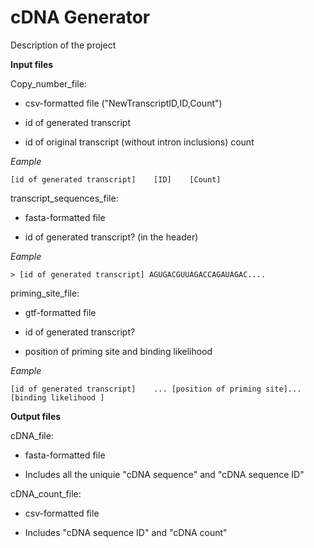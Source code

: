 # cDNA Generator

Description of the project



**Input files**

Copy_number_file:

- csv-formatted file ("NewTranscriptID,ID,Count")

- id of generated transcript

- id of original transcript (without intron inclusions)
count

_Eample_

`[id of generated transcript]    [ID]    [Count]`


transcript_sequences_file:

- fasta-formatted file 

- id of generated transcript? (in the header)

_Eample_

`> [id of generated transcript]
AGUGACGUUAGACCAGAUAGAC....`


priming_site_file:

- gtf-formatted file 

- id of generated transcript?

- position of priming site and binding likelihood 

_Eample_

`[id of generated transcript]    ... [position of priming site]... [binding likelihood ]`


**Output files**

cDNA_file:

- fasta-formatted file 

- Includes all the uniquie "cDNA sequence" and "cDNA sequence ID"



cDNA_count_file:

- csv-formatted file 

- Includes "cDNA sequence ID" and "cDNA count"






